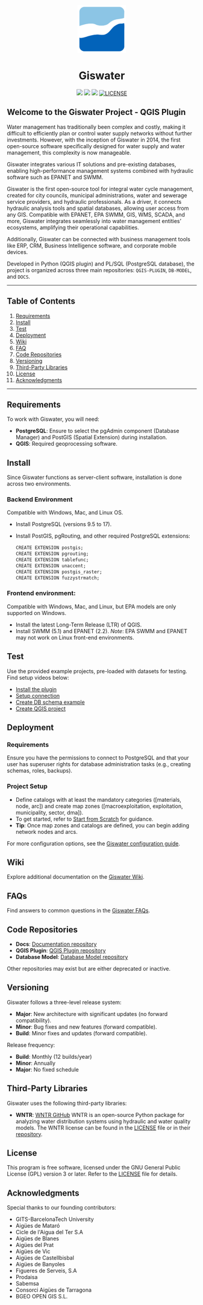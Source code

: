 <div align="center">
	<a href="https://www.giswater.org/">
		<picture>
		<img alt="Giswater logo" src="./icons/dialogs/136.png" height="128">
		</picture>
	</a>
	<h1>Giswater</h1>
	<a href="https://qgis.org/"><img src="https://img.shields.io/badge/qgis-3.34%20(LTR)%20-blue.svg?style=for-the-badge&logo=qgis&logoColor=white"></a>
  	<a href="https://www.python.org/"><img src="https://img.shields.io/badge/python-3.9-blue.svg?style=for-the-badge&logo=python&logoColor=white"></a>
	<a href="https://www.postgresql.org/"><img src="https://img.shields.io/badge/postgresql-9.5|16-blue.svg?style=for-the-badge&logo=postgresql&logoColor=white"></a>
	<a href="./LICENSE"><img alt="LICENSE" src="https://img.shields.io/github/license/giswater/giswater_qgis_plugin?style=for-the-badge"></a>
</div>

## Welcome to the Giswater Project - QGIS Plugin

Water management has traditionally been complex and costly, making it difficult to efficiently plan or control water supply networks without further investments. However, with the inception of Giswater in 2014, the first open-source software specifically designed for water supply and water management, this complexity is now manageable.

Giswater integrates various IT solutions and pre-existing databases, enabling high-performance management systems combined with hydraulic software such as EPANET and SWMM.

Giswater is the first open-source tool for integral water cycle management, created for city councils, municipal administrations, water and sewerage service providers, and hydraulic professionals. As a driver, it connects hydraulic analysis tools and spatial databases, allowing user access from any GIS. Compatible with EPANET, EPA SWMM, GIS, WMS, SCADA, and more, Giswater integrates seamlessly into water management entities’ ecosystems, amplifying their operational capabilities.

Additionally, Giswater can be connected with business management tools like ERP, CRM, Business Intelligence software, and corporate mobile devices.

Developed in Python (QGIS plugin) and PL/SQL (PostgreSQL database), the project is organized across three main repositories: `QGIS-PLUGIN`, `DB-MODEL`, and `DOCS`.

---

## Table of Contents

1. [Requirements](#requirements)
2. [Install](#install)
3. [Test](#test)
4. [Deployment](#deployment)
5. [Wiki](#wiki)
6. [FAQ](#faqs)
7. [Code Repositories](#code-repositories)
8. [Versioning](#versioning)
9. [Third-Party Libraries](#third-party-libraries)
10. [License](#license)
11. [Acknowledgments](#acknowledgments)

---

## Requirements

To work with Giswater, you will need:

- **PostgreSQL**: Ensure to select the pgAdmin component (Database Manager) and PostGIS (Spatial Extension) during installation.
- **QGIS**: Required geoprocessing software.

## Install

Since Giswater functions as server-client software, installation is done across two environments.

### Backend Environment

Compatible with Windows, Mac, and Linux OS.

- Install PostgreSQL (versions 9.5 to 17).
- Install PostGIS, pgRouting, and other required PostgreSQL extensions:

  ```postgresql
  CREATE EXTENSION postgis;
  CREATE EXTENSION pgrouting;
  CREATE EXTENSION tablefunc;
  CREATE EXTENSION unaccent;
  CREATE EXTENSION postgis_raster;
  CREATE EXTENSION fuzzystrmatch;
  ```

### Frontend environment:

Compatible with Windows, Mac, and Linux, but EPA models are only supported on Windows.

- Install the latest Long-Term Release (LTR) of QGIS.
- Install SWMM (5.1) and EPANET (2.2). _Note_: EPA SWMM and EPANET may not work on Linux front-end environments.

## Test

Use the provided example projects, pre-loaded with datasets for testing. Find setup videos below:

- [Install the plugin](https://www.youtube.com/watch?v=EwDRoHY2qAk&list=PLQ-seRm9Djl4hxWuHidqYayHEk_wsKyko&index=4)
- [Setup connection](https://www.youtube.com/watch?v=LJGCUrqa0es&list=PLQ-seRm9Djl4hxWuHidqYayHEk_wsKyko&index=3)
- [Create DB schema example](https://www.youtube.com/watch?v=nR3PBtfGi9k&list=PLQ-seRm9Djl4hxWuHidqYayHEk_wsKyko&index=2)
- [Create QGIS project](https://www.youtube.com/watch?v=RwFumKKTB2k&list=PLQ-seRm9Djl4hxWuHidqYayHEk_wsKyko&index=1)

## Deployment

### Requirements

Ensure you have the permissions to connect to PostgreSQL and that your user has superuser rights for database administration tasks (e.g., creating schemas, roles, backups).

### Project Setup

- Define catalogs with at least the mandatory categories ([materials, node, arc]) and create map zones ([macroexploitation, exploitation, municipality, sector, dma]).
- To get started, refer to [Start from Scratch](https://github.com/Giswater/giswater_dbmodel/wiki/Start-from-Scratch:-Installing-Giswater-and-steps-to-create-an-empty-project) for guidance.
- **Tip**: Once map zones and catalogs are defined, you can begin adding network nodes and arcs.

For more configuration options, see the [Giswater configuration guide](https://github.com/Giswater/giswater_dbmodel/wiki/Config).

## Wiki

Explore additional documentation on the [Giswater Wiki](https://github.com/Giswater/giswater_dbmodel/wiki).

## FAQs

Find answers to common questions in the [Giswater FAQs](https://github.com/Giswater/giswater_dbmodel/wiki/FAQs).

## Code Repositories

- **Docs**: [Documentation repository](https://github.com/Giswater/docs)
- **QGIS Plugin**: [QGIS Plugin repository](https://github.com/Giswater/giswater_qgis_plugin)
- **Database Model**: [Database Model repository](https://github.com/Giswater/giswater_dbmodel)

Other repositories may exist but are either deprecated or inactive.

## Versioning

Giswater follows a three-level release system:

- **Major**: New architecture with significant updates (no forward compatibility).
- **Minor**: Bug fixes and new features (forward compatible).
- **Build**: Minor fixes and updates (forward compatible).

Release frequency:

- **Build**: Monthly (12 builds/year)
- **Minor**: Annually
- **Major**: No fixed schedule

## Third-Party Libraries

Giswater uses the following third-party libraries:

- **WNTR**: [WNTR GitHub](https://github.com/USEPA/WNTR)
  WNTR is an open-source Python package for analyzing water distribution systems using hydraulic and water quality models.
  The WNTR license can be found in the [LICENSE](./packages/wntr/LICENSE.md) file or in their [repository](https://github.com/USEPA/WNTR/blob/main/LICENSE.md).

## License

This program is free software, licensed under the GNU General Public License (GPL) version 3 or later. Refer to the [LICENSE](./LICENSE) file for details.

## Acknowledgments

Special thanks to our founding contributors:

- GITS-BarcelonaTech University
- Aigües de Mataró
- Cicle de l'Aigua del Ter S.A
- Aigües de Blanes
- Aigües del Prat
- Aigües de Vic
- Aigües de Castellbisbal
- Aigües de Banyoles
- Figueres de Serveis, S.A
- Prodaisa
- Sabemsa
- Consorci Aigües de Tarragona
- BGEO OPEN GIS S.L.
